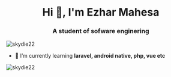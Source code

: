 <h1 align="center">Hi 👋, I'm Ezhar Mahesa</h1>
<h3 align="center">A student of sofware enginering</h3>

<p align="left"> <img src="https://komarev.com/ghpvc/?username=skydie22&label=Profile%20views&color=0e75b6&style=flat" alt="skydie22" /> </p>

- 🌱 I’m currently learning **laravel, android native, php, vue etc**

<p><img align="center" src="https://github-readme-streak-stats.herokuapp.com/?user=skydie22&" alt="skydie22" /></p>

